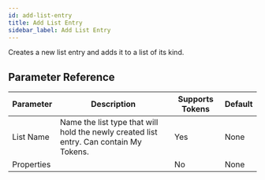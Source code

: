 ```yaml
---
id: add-list-entry
title: Add List Entry
sidebar_label: Add List Entry
---
```



Creates a new list entry and adds it to a list of its kind.

## Parameter Reference
| Parameter | Description | Supports Tokens | Default |
| -- | -- | -- | -- |
| List Name | Name the list type that will hold the newly created list entry. Can contain My Tokens. | Yes | None |
| Properties |  | No | None |

